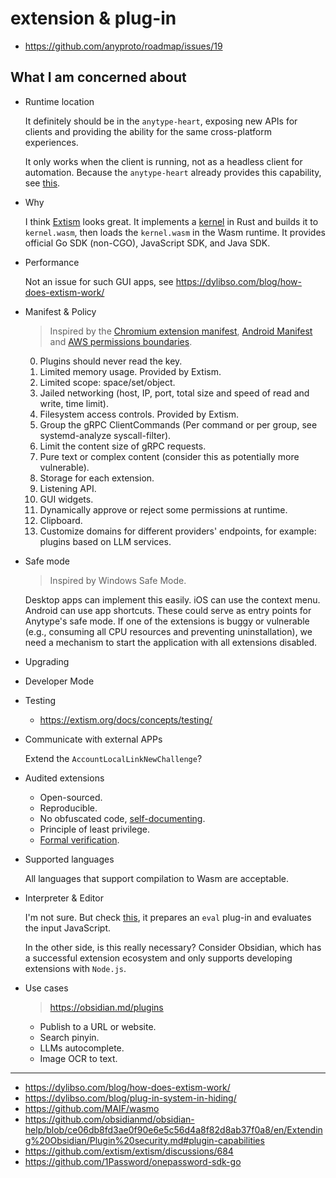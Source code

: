 # extension & plug-in

- https://github.com/anyproto/roadmap/issues/19

## What I am concerned about

- Runtime location

  It definitely should be in the `anytype-heart`, exposing new APIs for clients and providing the ability for the same cross-platform experiences.

  It only works when the client is running, not as a headless client for automation. Because the `anytype-heart` already provides this capability, see [this](./README.md#backup--restore).

- Why

  I think [Extism](https://github.com/extism) looks great. It implements a [kernel](https://github.com/extism/extism/blob/main/kernel) in Rust and builds it to `kernel.wasm`, then loads the `kernel.wasm` in the Wasm runtime. It provides official Go SDK (non-CGO), JavaScript SDK, and Java SDK.

- Performance

  Not an issue for such GUI apps, see https://dylibso.com/blog/how-does-extism-work/

- Manifest & Policy

  > Inspired by the [Chromium extension manifest](https://developer.chrome.com/docs/extensions/reference/manifest), [Android Manifest](https://developer.android.com/guide/topics/manifest/manifest-intro) and [AWS permissions boundaries](https://docs.aws.amazon.com/IAM/latest/UserGuide/access_policies_boundaries.html).

  0. Plugins should never read the key.
  1. Limited memory usage. Provided by Extism.
  2. Limited scope: space/set/object.
  3. Jailed networking (host, IP, port, total size and speed of read and write, time limit).
  4. Filesystem access controls. Provided by Extism.
  5. Group the gRPC ClientCommands (Per command or per group, see systemd-analyze syscall-filter).
  6. Limit the content size of gRPC requests.
  7. Pure text or complex content (consider this as potentially more vulnerable).
  8. Storage for each extension.
  9. Listening API.
  10. GUI widgets.
  11. Dynamically approve or reject some permissions at runtime.
  12. Clipboard.
  13. Customize domains for different providers' endpoints, for example: plugins based on LLM services.

- Safe mode

  > Inspired by Windows Safe Mode.

  Desktop apps can implement this easily. iOS can use the context menu. Android can use app shortcuts. These could serve as entry points for Anytype's safe mode. If one of the extensions is buggy or vulnerable (e.g., consuming all CPU resources and preventing uninstallation), we need a mechanism to start the application with all extensions disabled.

- Upgrading

- Developer Mode

- Testing

  - https://extism.org/docs/concepts/testing/

- Communicate with external APPs

  Extend the `AccountLocalLinkNewChallenge`?

- Audited extensions

  - Open-sourced.
  - Reproducible.
  - No obfuscated code, [self-documenting](https://en.wikipedia.org/wiki/Self-documenting_code).
  - Principle of least privilege.
  - [Formal verification](https://dylibso.com/blog/formally-verified-webassembly-plugins/).

- Supported languages

  All languages that support compilation to Wasm are acceptable.

- Interpreter & Editor

  I'm not sure. But check [this](https://extism.org/blog/sandboxing-llm-generated-code/), it prepares an `eval` plug-in and evaluates the input JavaScript.
  
  In the other side, is this really necessary? Consider Obsidian, which has a successful extension ecosystem and only supports developing extensions with `Node.js`.

- Use cases

  > https://obsidian.md/plugins

  - Publish to a URL or website.
  - Search pinyin.
  - LLMs autocomplete.
  - Image OCR to text.

---

- https://dylibso.com/blog/how-does-extism-work/
- https://dylibso.com/blog/plug-in-system-in-hiding/
- https://github.com/MAIF/wasmo
- https://github.com/obsidianmd/obsidian-help/blob/ce06db8fd3ae0f90e6e5c56d4a8f82d8ab37f0a8/en/Extending%20Obsidian/Plugin%20security.md#plugin-capabilities
- https://github.com/extism/extism/discussions/684
- https://github.com/1Password/onepassword-sdk-go
